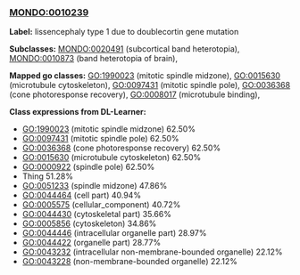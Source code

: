 
### [MONDO:0010239](http://purl.obolibrary.org/obo/MONDO_0010239)
**Label:** lissencephaly type 1 due to doublecortin gene mutation

**Subclasses:** [MONDO:0020491](http://purl.obolibrary.org/obo/MONDO_0020491) (subcortical band heterotopia), [MONDO:0010873](http://purl.obolibrary.org/obo/MONDO_0010873) (band heterotopia of brain), 

**Mapped go classes:** [GO:1990023](http://purl.obolibrary.org/obo/GO_1990023) (mitotic spindle midzone), [GO:0015630](http://purl.obolibrary.org/obo/GO_0015630) (microtubule cytoskeleton), [GO:0097431](http://purl.obolibrary.org/obo/GO_0097431) (mitotic spindle pole), [GO:0036368](http://purl.obolibrary.org/obo/GO_0036368) (cone photoresponse recovery), [GO:0008017](http://purl.obolibrary.org/obo/GO_0008017) (microtubule binding), 

**Class expressions from DL-Learner:**

- [GO:1990023](http://purl.obolibrary.org/obo/GO_1990023) (mitotic spindle midzone) 62.50%
- [GO:0097431](http://purl.obolibrary.org/obo/GO_0097431) (mitotic spindle pole) 62.50%
- [GO:0036368](http://purl.obolibrary.org/obo/GO_0036368) (cone photoresponse recovery) 62.50%
- [GO:0015630](http://purl.obolibrary.org/obo/GO_0015630) (microtubule cytoskeleton) 62.50%
- [GO:0000922](http://purl.obolibrary.org/obo/GO_0000922) (spindle pole) 62.50%
- Thing 51.28%
- [GO:0051233](http://purl.obolibrary.org/obo/GO_0051233) (spindle midzone) 47.86%
- [GO:0044464](http://purl.obolibrary.org/obo/GO_0044464) (cell part) 40.94%
- [GO:0005575](http://purl.obolibrary.org/obo/GO_0005575) (cellular_component) 40.72%
- [GO:0044430](http://purl.obolibrary.org/obo/GO_0044430) (cytoskeletal part) 35.66%
- [GO:0005856](http://purl.obolibrary.org/obo/GO_0005856) (cytoskeleton) 34.86%
- [GO:0044446](http://purl.obolibrary.org/obo/GO_0044446) (intracellular organelle part) 28.97%
- [GO:0044422](http://purl.obolibrary.org/obo/GO_0044422) (organelle part) 28.77%
- [GO:0043232](http://purl.obolibrary.org/obo/GO_0043232) (intracellular non-membrane-bounded organelle) 22.12%
- [GO:0043228](http://purl.obolibrary.org/obo/GO_0043228) (non-membrane-bounded organelle) 22.12%


